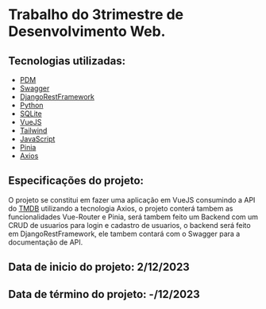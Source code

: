 # Trabalho do 3trimestre de Desenvolvimento Web.
## Tecnologias utilizadas:
- [PDM](https://pdm-project.org/latest/)
- [Swagger](https://swagger.io/)
- [DjangoRestFramework](https://www.django-rest-framework.org/)
- [Python](https://www.python.org/)
- [SQLite](https://www.sqlite.org/index.html)
- [VueJS](https://vuejs.org/)
- [Tailwind](https://tailwindcss.com/)
- [JavaScript](https://www.javascript.com/)
- [Pinia](https://pinia.vuejs.org/)
- [Axios](https://axios-http.com/)
  
## Especificações do projeto:

O projeto se constitui em fazer uma aplicação em VueJS consumindo a API do [TMDB](https://www.themoviedb.org/)
utilizando a tecnologia Axios, o projeto conterá tambem as funcionalidades Vue-Router e Pinia,
será tambem feito um Backend com um CRUD de usuarios para login e cadastro de usuarios,
o backend será feito em DjangoRestFramework, ele tambem contará com o Swagger para a documentação de API.

## Data de inicio do projeto: 2/12/2023
## Data de término do projeto: -/12/2023
